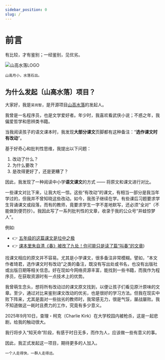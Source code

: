 ```yaml
---
sidebar_position: 0
slug: /
---
```


# 前言

有比较，才有鉴别；一经鉴别，见优劣。

![山高水落LOGO](/img/logo-240x240.png)

```
山高月小，水落石出。
```

## 为什么发起〔山高水落〕项目？

大家好，我是`吴尚智`，是开源项目[山高水落](https://github.com/original-chs-textbook/diff-chs-textbooks)的发起人。

我曾是一名程序员，也是文学爱好者。年少时，我喜欢看武侠小说；不惑之年，我偏爱哲学和思辨类书籍。

当我阅读孩子的语文课本时，我发现**大部分课文**页脚都有这种备注：“**选作课文时有改动**”。

基于好奇心和批判性思维，我提出以下问题：

1. 改动了什么？
2. 为什么要改？
3. 是改得更好了，还是更糟了？

因此，我发现了一种阅读中小学**语文课文**的方式 —— 将原文和课文进行对比。

一些课文对比下来，让我大吃一惊。这些“有改动”的课文，有相当一部分是我当年学过的，但我并不曾知晓这些改动。如今，我孩子继续在学。有些课后习题要求学生背诵课文或段落，而有的教师，竟要求学生一字不差地默写，还必须“全对”（不能做到便罚抄）。我因此写了一系列批判性的文章，收录于我的公众号“井蛙惊梦人”。

例如:

- 👉 [五年级的这篇课文是垃中之极](https://mp.weixin.qq.com/s/9FjQckY0b8qnIjMzcpvy3w)
- 👉 [课本里朱自清《春》被改了九处！你可能只是读了篇“叫春”的文章](https://mp.weixin.qq.com/s/k9lmGOr67C5nuY1u81jCGA))

找课文相应的原文并不容易。尤其是小学课文，很多备注非常模糊。譬如，“本文作者琦君，选作课文时有改动”之类的备注，既没有写出处或书名，也没有出版社或出版日期等相关信息。好在现如今网络资源丰富，能找到一些书籍，而我作为程序员，在获取资源时有一点技术上的优势。

我曾萌生念头，想将所有改动过的课文原文找到，以便让孩子们看见原汁原味的文章。至少，通过对比来鉴别课文改动的优劣，也是很好的学习方法。但我在现实中败下阵来，尤其是面对一些拙劣的教师时，我常感无力，很是气馁，屡战屡败。我不知道做这一耗时且费力的工作，究竟有多少意义。

2025年9月10日，查理・柯克（Charlie Kirk）在大学校园内被枪杀，这是一起悲剧，给我的触动很大。

我行将步入“知天命”阶段，有感于时日无多，而作为人，应该做一些有意义的事。

因此，我正式发起这一项目，期待更多的人加入。


```
一个人走得快，一群人走得远。
```